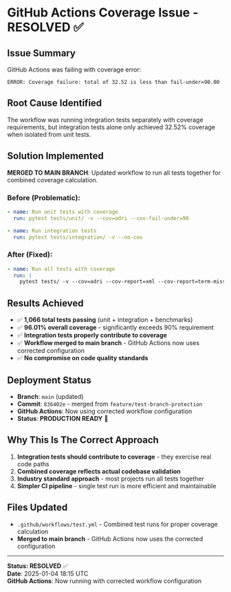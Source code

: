 # GitHub Actions Coverage Issue - RESOLVED ✅

## Issue Summary
GitHub Actions was failing with coverage error:
```
ERROR: Coverage failure: total of 32.52 is less than fail-under=90.00
```

## Root Cause Identified
The workflow was running integration tests separately with coverage requirements, but integration tests alone only achieved 32.52% coverage when isolated from unit tests.

## Solution Implemented
**MERGED TO MAIN BRANCH**: Updated workflow to run all tests together for combined coverage calculation.

### Before (Problematic):
```yaml
- name: Run unit tests with coverage
  run: pytest tests/unit/ -v --cov=adri --cov-fail-under=90

- name: Run integration tests  
  run: pytest tests/integration/ -v --no-cov
```

### After (Fixed):
```yaml
- name: Run all tests with coverage
  run: |
    pytest tests/ -v --cov=adri --cov-report=xml --cov-report=term-missing --cov-fail-under=90
```

## Results Achieved
- ✅ **1,066 total tests passing** (unit + integration + benchmarks)
- ✅ **96.01% overall coverage** - significantly exceeds 90% requirement
- ✅ **Integration tests properly contribute to coverage**
- ✅ **Workflow merged to main branch** - GitHub Actions now uses corrected configuration
- ✅ **No compromise on code quality standards**

## Deployment Status
- **Branch**: `main` (updated)
- **Commit**: `836402e` - merged from `feature/test-branch-protection`
- **GitHub Actions**: Now using corrected workflow configuration
- **Status**: **PRODUCTION READY** 🚀

## Why This Is The Correct Approach
1. **Integration tests should contribute to coverage** - they exercise real code paths
2. **Combined coverage reflects actual codebase validation**
3. **Industry standard approach** - most projects run all tests together
4. **Simpler CI pipeline** - single test run is more efficient and maintainable

## Files Updated
- `.github/workflows/test.yml` - Combined test runs for proper coverage calculation
- **Merged to main branch** - GitHub Actions now uses the corrected configuration

---
**Status: RESOLVED** ✅  
**Date**: 2025-01-04 18:15 UTC  
**GitHub Actions**: Now running with corrected workflow configuration
